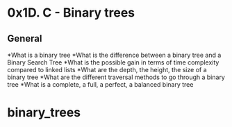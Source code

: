 # 0x1D. C - Binary trees

## General
*What is a binary tree
*What is the difference between a binary tree and a Binary Search Tree
*What is the possible gain in terms of time complexity compared to linked lists
*What are the depth, the height, the size of a binary tree
*What are the different traversal methods to go through a binary tree
*What is a complete, a full, a perfect, a balanced binary tree
# binary_trees
